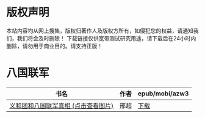 # 版权声明

本站内容均从网上搜集，版权归著作人及版权方所有，如侵犯您的权益，请通知我们，我们将会及时删除！ 下载链接仅供宽带测试研究用途，请下载后在24小时内删除，请勿用于商业目的。请支持正版！

# 八国联军

| 书名 | 作者 | epub/mobi/azw3 |
| --- | --- | --- |
| [义和团和八国联军真相 (点击查看图片)](https://www.dushupai.com/attachment/2024/06/06/0be3c6a4591c7fe3.jpg) | 邢超 | [下载](https://url89.ctfile.com/f/31084289-1357030327-fd963d?p=8866) |
